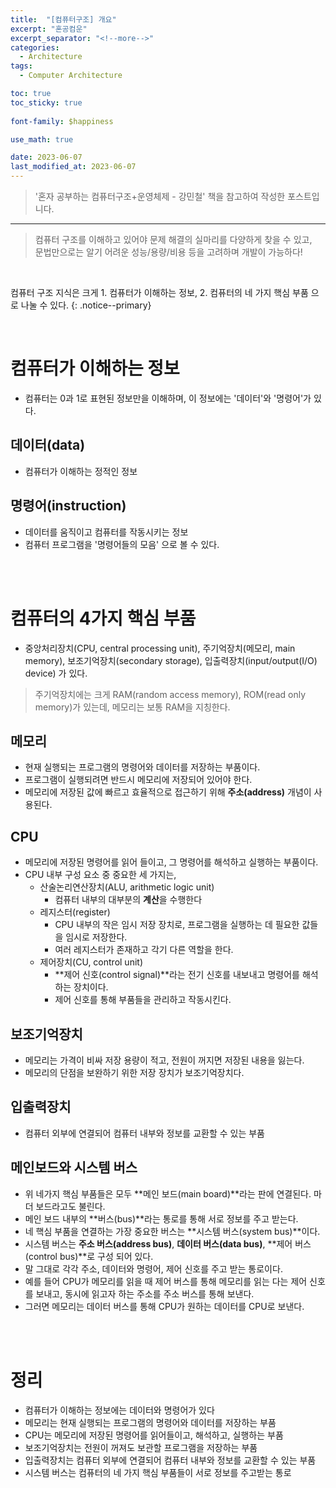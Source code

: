 ```yaml
---
title:  "[컴퓨터구조] 개요"
excerpt: "혼공컴운"
excerpt_separator: "<!--more-->"
categories:
  - Architecture
tags:
  - Computer Architecture

toc: true
toc_sticky: true
 
font-family: $happiness

use_math: true

date: 2023-06-07
last_modified_at: 2023-06-07
---
```


> '혼자 공부하는 컴퓨터구조+운영체제 - 강민철' 책을 참고하여 작성한 포스트입니다.

---

> 컴퓨터 구조를 이해하고 있어야 문제 해결의 실마리를 다양하게 찾을 수 있고,  
> 문법만으로는 알기 어려운 성능/용량/비용 등을 고려하며 개발이 가능하다!

<br>

컴퓨터 구조 지식은 크게 1. 컴퓨터가 이해하는 정보, 2. 컴퓨터의 네 가지 핵심 부품 으로 나눌 수 있다.
{: .notice--primary} 

<br>

# 컴퓨터가 이해하는 정보
* 컴퓨터는 0과 1로 표현된 정보만을 이해하며, 이 정보에는 '데이터'와 '명령어'가 있다.

## 데이터(data)
* 컴퓨터가 이해하는 정적인 정보

## 명령어(instruction)
* 데이터를 움직이고 컴퓨터를 작동시키는 정보
* 컴퓨터 프로그램을 '명령어들의 모음' 으로 볼 수 있다.

<br><br>

# 컴퓨터의 4가지 핵심 부품
* 중앙처리장치(CPU, central processing unit), 주기억장치(메모리, main memory), 보조기억장치(secondary storage), 입출력장치(input/output(I/O) device) 가 있다.

> 주기억장치에는 크게 RAM(random access memory), ROM(read only memory)가 있는데, 메모리는 보통 RAM을 지칭한다.

## 메모리
* 현재 실행되는 프로그램의 명령어와 데이터를 저장하는 부품이다.
* 프로그램이 실행되려면 반드시 메모리에 저장되어 있어야 한다.
* 메모리에 저장된 값에 빠르고 효율적으로 접근하기 위해 **주소(address)** 개념이 사용된다.

## CPU
* 메모리에 저장된 명령어를 읽어 들이고, 그 명령어를 해석하고 실행하는 부품이다.
* CPU 내부 구성 요소 중 중요한 세 가지는,
    - 산술논리연산장치(ALU, arithmetic logic unit)
        - 컴퓨터 내부의 대부분의 **계산**을 수행한다
    - 레지스터(register)
        - CPU 내부의 작은 임시 저장 장치로, 프로그램을 실행하는 데 필요한 값들을 임시로 저장한다.
        - 여러 레지스터가 존재하고 각기 다른 역할을 한다.
    - 제어장치(CU, control unit)
        - **제어 신호(control signal)**라는 전기 신호를 내보내고 명령어를 해석하는 장치이다.
        - 제어 신호를 통해 부품들을 관리하고 작동시킨다.

## 보조기억장치
- 메모리는 가격이 비싸 저장 용량이 적고, 전원이 꺼지면 저장된 내용을 잃는다.
- 메모리의 단점을 보완하기 위한 저장 장치가 보조기억장치다.

## 입출력장치
- 컴퓨터 외부에 연결되어 컴퓨터 내부와 정보를 교환할 수 있는 부품

## 메인보드와 시스템 버스
- 위 네가지 핵심 부품들은 모두 **메인 보드(main board)**라는 판에 연결된다. 마더 보드라고도 불린다.
- 메인 보드 내부의 **버스(bus)**라는 통로를 통해 서로 정보를 주고 받는다.
- 네 핵심 부품을 연결하는 가장 중요한 버스는 **시스템 버스(system bus)**이다.
- 시스템 버스는 **주소 버스(address bus)**, **데이터 버스(data bus)**, **제어 버스(control bus)**로 구성 되어 있다.
- 말 그대로 각각 주소, 데이터와 명령어, 제어 신호를 주고 받는 통로이다.
- 예를 들어 CPU가 메모리를 읽을 때 제어 버스를 통해 메모리를 읽는 다는 제어 신호를 보내고, 동시에 읽고자 하는 주소를 주소 버스를 통해 보낸다.
- 그러면 메모리는 데이터 버스를 통해 CPU가 원하는 데이터를 CPU로 보낸다.


<br><br>

# 정리
- 컴퓨터가 이해하는 정보에는 데이터와 명령어가 있다
- 메모리는 현재 실행되는 프로그램의 명령어와 데이터를 저장하는 부품
- CPU는 메모리에 저장된 명령어를 읽어들이고, 해석하고, 실행하는 부품
- 보조기억장치는 전원이 꺼져도 보관할 프로그램을 저장하는 부품
- 입출력장치는 컴퓨터 외부에 연결되어 컴퓨터 내부와 정보를 교환할 수 있는 부품
- 시스템 버스는 컴퓨터의 네 가지 핵심 부품들이 서로 정보를 주고받는 통로